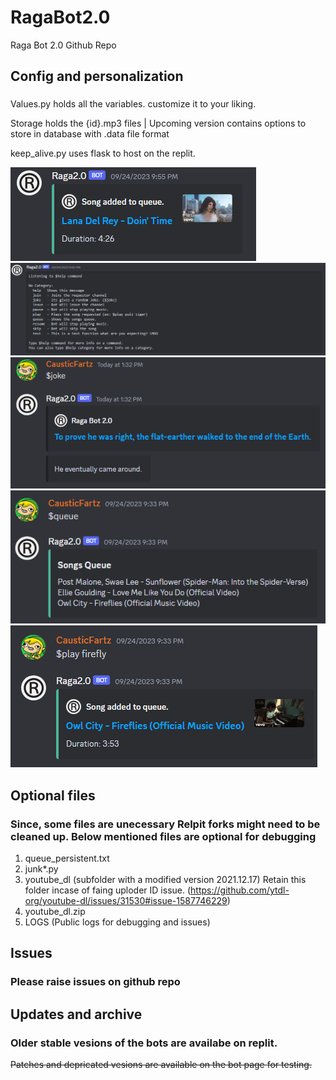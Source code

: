 # RagaBot2.0
Raga Bot 2.0 Github Repo

## Config and personalization
###
Values.py holds all the variables. customize it to your liking.

Storage holds the {id}.mp3 files | Upcoming version contains options to store in database with .data file format

keep_alive.py uses flask to host on the replit.

![image](image_2.png)
![image](image_3.png)
![image](image_6.png)
![image](image_4.png)
![image](image_5.png)



## Optional files
### Since, some files are unecessary Relpit forks might need to be cleaned up. Below mentioned files are optional for debugging
1. queue_persistent.txt
2. junk*.py
3. youtube_dl (subfolder with a modified version 2021.12.17) Retain this folder incase of faing uploder ID issue. (https://github.com/ytdl-org/youtube-dl/issues/31530#issue-1587746229)
4. youtube_dl.zip
5. LOGS (Public logs for debugging and issues)


## Issues
### Please raise issues on github repo

## Updates and archive
### Older stable vesions of the bots are availabe on replit. 
~~Patches and depricated vesions are available on the bot page for testing.~~
